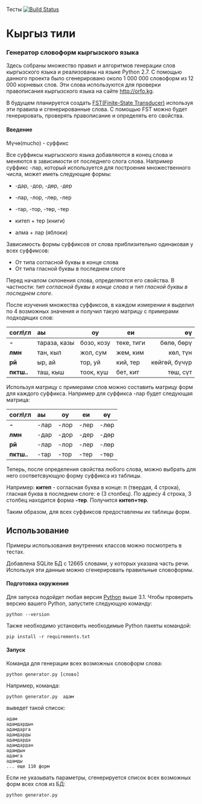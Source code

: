 Тесты   [![Build Status](https://travis-ci.org/MasterAlish/kyrgyz_tili.svg?branch=master)](http://travis-ci.org/MasterAlish/kyrgyz_tili)

# Кыргыз тили

### Генератор словоформ кыргызского языка

Здесь собраны множество правил и алгоритмов генерации слов кыргызского языка и реализованы на языке Python 2.7. С помощью данного проекта было сгенерировано около 1 000 000 словоформ из 12 000 корневых слов. Эти слова используются для проверки правописания кыргызского языка на сайте http://orfo.kg. 

В будущем планируется создать [FST(Finite-State Transducer)](http://cl.indiana.edu/~md7/13/545/slides/03-fst/03a-fst-2x3.pdf) используя эти правила и сгенерированные слова. С помощью FST можно будет генерировать, проверять правописание и определять его свойства.

#### Введение

Мүчө(mucho) - суффикс

Все суффиксы кыргызского языка добавляются в конец слова и меняются в зависимости от последнего слога слова. 
Например суффикс -лар, который используется для построения множественного числа, может иметь следующие формы: 

* -дар, -дор, -дөр, -дер
* -лар, -лор, -лөр, -лер
* -тар, -тор, -төр, -тер

* китеп + тер (книги)
* алма + лар (яблоки)

Зависимость формы суффиксов от слова приблизительно одинаковая у всех суффиксов:

* От типа согласной буквы в конце слова 
* От типа гласной буквы в последнем слоге

Перед началом склонения слова, определяются его свойства. В частности: *тип согласной буквы в конце слова* и *тип гласной буквы в последнем слоге*.

После изучения множества суффиксов, в каждом измерении я выделил по 4 возможных значения и получил такую матрицу с примерами подходящих слов:


| **согл\гл**   | аы           | оу         | еи         | өү            |
|---------------|:-------------|------------|------------|--------------:|
| **-**         | тараза, казы | бозо, козу | теке, тиги | бөлө, бөрү    | 
| **лмн**       | тан, кыл     | жол, сум   | жем, ким   | көл, түн      |
| **рй**        | ыр, ай       | тор, уй    | кий, тер   | көйгөй, бүчүр |
| **пктш..**    | таш, кыш     | тоок, куш  | бет, кит   | төш, сүт      |

Используя матрицу с примерами слов можно составить матрицу форм для каждого суффикса. Например для суффикса -лар будет следующая матрица:
 
| **согл\гл**   |аы           |оу        |еи        |өү           |
|---------------|:------------|----------|----------|-------------|
| **-**         |-лар         |-лор      |-лер      |-лөр         | 
| **лмн**       |-дар         |-дор      |-дер      |-дөр         |
| **рй**        |-лар         |-лор      |-лер      |-лөр         |
| **пктш..**    |-тар         |-тор      |-тер      |-төр         |

Теперь, после определения свойства любого слова, можно выбрать для него соответсвующую форму суффикса из таблицы. 

Например: **китеп** - согласная буква в конце: п (твердая, 4 строка), гласная буква в последнем слоге: e (3 столбец). 
По адресу 4 строка, 3 столбец находится форма **-тер**. Получится **китеп+тер**.  

Таким образом, для всех суффиксов предоставлены их таблицы форм.
 
## Использование
 
Примеры использования внутренних классов можно посмотреть в тестах.
 
Добавлена SQLite БД с 12665 словами, у которых указана часть речи. Используя эти данные можно сгенерировать правильные словоформы.
  

#### Подготовка окружения

Для запуска подойдет любая версия [Python](https://www.python.org/downloads/) выше 3.1.
Чтобы проверить версию вашего Python, запустите следующую команду:
```shell
python --version
```

Также необходимо установить необходимые Python пакеты командой:
```shell
pip install -r requirements.txt
```

#### Запуск
Команда для генерации всех возможных словоформ слова: 
```shell
python generator.py [слово]
```
 
Например, команда:
```shell
python generator.py  адам
```
 
выведет такой список:
```shell
адам
адамдардын
адамдарга
адамдарды
адамдарда
адамдардан
адамдын
адамга
адамды
... еще 110 форм
```

Если не указывать параметры, сгенерируется список всех возможных форм всех слов из БД:
```shell
python generator.py 
```